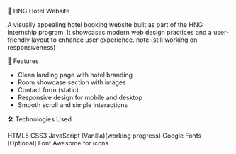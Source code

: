 🏨 HNG Hotel Website

A visually appealing hotel booking website built as part of the HNG Internship program. It showcases modern web design practices and a user-friendly layout to enhance user experience.
note:(still working on responsiveness)


 🚀 Features

- Clean landing page with hotel branding
- Room showcase section with images
- Contact form (static)
- Responsive design for mobile and desktop
- Smooth scroll and simple interactions



 🛠️ Technologies Used

 HTML5
 CSS3
 JavaScript (Vanilla)(working progress)
 Google Fonts
 [Optional] Font Awesome for icons
